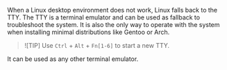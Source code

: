 When a Linux desktop environment does not work, Linux falls back to the TTY.
The TTY is a terminal emulator and can be used as fallback to troubleshoot the system.
It is also the only way to operate with the system when installing minimal distributions like Gentoo or Arch.

> ![TIP]
> Use `Ctrl` + `Alt` + `Fn[1-6]` to start a new TTY.

It can be used as any other terminal emulator.
